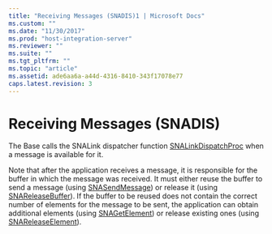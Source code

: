 ```yaml
---
title: "Receiving Messages (SNADIS)1 | Microsoft Docs"
ms.custom: ""
ms.date: "11/30/2017"
ms.prod: "host-integration-server"
ms.reviewer: ""
ms.suite: ""
ms.tgt_pltfrm: ""
ms.topic: "article"
ms.assetid: ade6aa6a-a44d-4316-8410-343f17078e77
caps.latest.revision: 3
---
```

# Receiving Messages (SNADIS)
The Base calls the SNALink dispatcher function [SNALinkDispatchProc](../HIS2010/snalinkdispatchproc1.md) when a message is available for it.  
  
 Note that after the application receives a message, it is responsible for the buffer in which the message was received. It must either reuse the buffer to send a message (using [SNASendMessage](../HIS2010/snasendmessage2.md)) or release it (using [SNAReleaseBuffer](../HIS2010/snareleasebuffer2.md)). If the buffer to be reused does not contain the correct number of elements for the message to be sent, the application can obtain additional elements (using [SNAGetElement](../HIS2010/snagetelement2.md)) or release existing ones (using [SNAReleaseElement](../HIS2010/snareleaseelement2.md)).